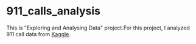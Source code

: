 # 911_calls_analysis
This is "Exploring and Analysing Data" project.For this project, I analyzed 911 call data from [Kaggle](https://www.kaggle.com/mchirico/montcoalert). 
